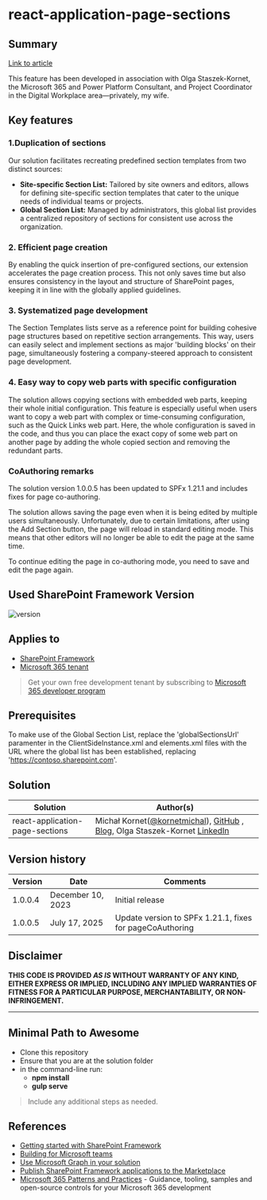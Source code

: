 # react-application-page-sections

## Summary

[Link to article](https://michalkornet.com/2023/12/09/Custom_SharePoint_Section_Templates.html)

This feature has been developed in association with Olga Staszek-Kornet, the Microsoft 365 and Power Platform Consultant, and Project Coordinator in the Digital Workplace area—privately, my wife.

## Key features

### 1.Duplication of sections

Our solution facilitates recreating predefined section templates from two distinct sources:

- **Site-specific Section List:** Tailored by site owners and editors, allows for defining site-specific section templates that cater to the unique needs of individual teams or projects.
- **Global Section List:** Managed by administrators, this global list provides a centralized repository of sections for consistent use across the organization.

### 2. Efficient page creation

By enabling the quick insertion of pre-configured sections, our extension accelerates the page creation process. This not only saves time but also ensures consistency in the layout and structure of SharePoint pages, keeping it in line with the globally applied guidelines.

### 3. Systematized page development

The Section Templates lists serve as a reference point for building cohesive page structures based on repetitive section arrangements. This way, users can easily select and implement sections as major 'building blocks' on their page, simultaneously fostering a company-steered approach to consistent page development.

### 4. Easy way to copy web parts with specific configuration

The solution allows copying sections with embedded web parts, keeping their whole initial configuration. This feature is especially useful when users want to copy a web part with complex or time-consuming configuration, such as the Quick Links web part. Here, the whole configuration is saved in the code, and thus you can place the exact copy of some web part on another page by adding the whole copied section and removing the redundant parts.

### CoAuthoring remarks

The solution version 1.0.0.5 has been updated to SPFx 1.21.1 and includes fixes for page co-authoring.

The solution allows saving the page even when it is being edited by multiple users simultaneously. Unfortunately, due to certain limitations, after using the Add Section button, the page will reload in standard editing mode. This means that other editors will no longer be able to edit the page at the same time.

To continue editing the page in co-authoring mode, you need to save and edit the page again.


## Used SharePoint Framework Version

![version](https://img.shields.io/badge/version-1.21.1-green.svg)

## Applies to

- [SharePoint Framework](https://aka.ms/spfx)
- [Microsoft 365 tenant](https://docs.microsoft.com/en-us/sharepoint/dev/spfx/set-up-your-developer-tenant)

> Get your own free development tenant by subscribing to [Microsoft 365 developer program](http://aka.ms/o365devprogram)

## Prerequisites

To make use of the Global Section List, replace the 'globalSectionsUrl' paramenter in the ClientSideInstance.xml and elements.xml files with the URL where the global list has been established, replacing 'https://contoso.sharepoint.com'.

## Solution

| Solution    | Author(s)                                               |
| ----------- | ------------------------------------------------------- |
| react-application-page-sections | Michał Kornet([@kornetmichal](https://x.com/kornetmichal)), [GitHub](https://github.com/mkm17) , [Blog](https://michalkornet.com), Olga Staszek-Kornet [LinkedIn](https://www.linkedin.com/in/olgastaszek-microsoft365/) |

## Version history

| Version | Date             | Comments        |
| ------- | ---------------- | --------------- |
| 1.0.0.4 | December 10, 2023| Initial release |
| 1.0.0.5 | July 17, 2025   | Update version to SPFx 1.21.1, fixes for pageCoAuthoring|

## Disclaimer

**THIS CODE IS PROVIDED _AS IS_ WITHOUT WARRANTY OF ANY KIND, EITHER EXPRESS OR IMPLIED, INCLUDING ANY IMPLIED WARRANTIES OF FITNESS FOR A PARTICULAR PURPOSE, MERCHANTABILITY, OR NON-INFRINGEMENT.**

---

## Minimal Path to Awesome

- Clone this repository
- Ensure that you are at the solution folder
- in the command-line run:
  - **npm install**
  - **gulp serve**

> Include any additional steps as needed.

## References

- [Getting started with SharePoint Framework](https://docs.microsoft.com/en-us/sharepoint/dev/spfx/set-up-your-developer-tenant)
- [Building for Microsoft teams](https://docs.microsoft.com/en-us/sharepoint/dev/spfx/build-for-teams-overview)
- [Use Microsoft Graph in your solution](https://docs.microsoft.com/en-us/sharepoint/dev/spfx/web-parts/get-started/using-microsoft-graph-apis)
- [Publish SharePoint Framework applications to the Marketplace](https://docs.microsoft.com/en-us/sharepoint/dev/spfx/publish-to-marketplace-overview)
- [Microsoft 365 Patterns and Practices](https://aka.ms/m365pnp) - Guidance, tooling, samples and open-source controls for your Microsoft 365 development
